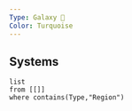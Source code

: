 ```yaml
---
Type: Galaxy 🌌
Color: Turquoise
---
```

## Systems
```dataview
list
from [[]]
where contains(Type,"Region")
```
